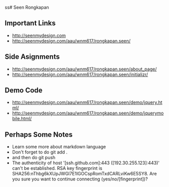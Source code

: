 ss# Seen Rongkapan

## Important Links

- http://seenmydesign.com
- http://seenmydesign.com/aau/wnm617/rongkapan.seen/

## Side Asignments

- http://seenmydesign.com/aau/wnm617/rongkapan.seen/about_page/
- http://seenmydesign.com/aau/wnm617/rongkapan.seen/initializr/

## Demo Code

- http://seenmydesign.com/aau/wnm617/rongkapan.seen/demo/jquery.html/
- http://seenmydesign.com/aau/wnm617/rongkapan.seen/demo/jquerymobile.html/


## Perhaps Some Notes

- Learn some more about markdown language
- Don't forget to do git add .
- and then do git push
- The authenticity of host '[ssh.github.com]:443 ([192.30.255.123]:443)' can't be established.
RSA key fingerprint is SHA256:nThbg6kXUpJWGl7E1IGOCspRomTxdCARLviKw6E5SY8.
Are you sure you want to continue connecting (yes/no/[fingerprint])?
